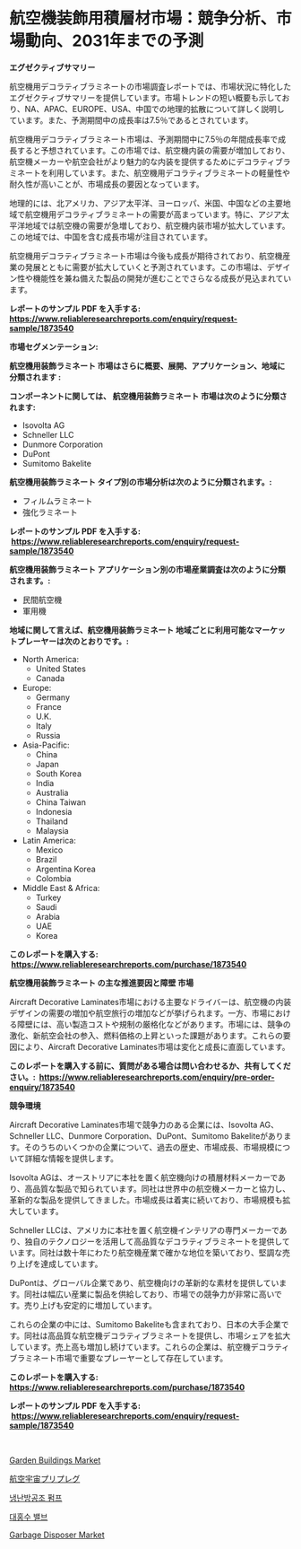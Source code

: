 <p><h1>航空機装飾用積層材市場：競争分析、市場動向、2031年までの予測</h1></p><p><strong>エグゼクティブサマリー</strong></p>
<p><p>航空機用デコラティブラミネートの市場調査レポートでは、市場状況に特化したエグゼクティブサマリーを提供しています。市場トレンドの短い概要も示しており、NA、APAC、EUROPE、USA、中国での地理的拡散について詳しく説明しています。また、予測期間中の成長率は7.5％であるとされています。</p><p>航空機用デコラティブラミネート市場は、予測期間中に7.5％の年間成長率で成長すると予想されています。この市場では、航空機内装の需要が増加しており、航空機メーカーや航空会社がより魅力的な内装を提供するためにデコラティブラミネートを利用しています。また、航空機用デコラティブラミネートの軽量性や耐久性が高いことが、市場成長の要因となっています。</p><p>地理的には、北アメリカ、アジア太平洋、ヨーロッパ、米国、中国などの主要地域で航空機用デコラティブラミネートの需要が高まっています。特に、アジア太平洋地域では航空機の需要が急増しており、航空機内装市場が拡大しています。この地域では、中国を含む成長市場が注目されています。</p><p>航空機用デコラティブラミネート市場は今後も成長が期待されており、航空機産業の発展とともに需要が拡大していくと予測されています。この市場は、デザイン性や機能性を兼ね備えた製品の開発が進むことでさらなる成長が見込まれています。</p></p>
<p><strong>レポートのサンプル PDF を入手する: <a href="https://www.reliableresearchreports.com/enquiry/request-sample/1873540">https://www.reliableresearchreports.com/enquiry/request-sample/1873540</a></strong></p>
<p><strong>市場セグメンテーション:</strong></p>
<p><strong> 航空機用装飾ラミネート 市場はさらに概要、展開、アプリケーション、地域に分類されます :</strong></p>
<p><strong>コンポーネントに関しては、 航空機用装飾ラミネート 市場は次のように分類されます: &nbsp;</strong></p>
<p><ul><li>Isovolta AG</li><li>Schneller LLC</li><li>Dunmore Corporation</li><li>DuPont</li><li>Sumitomo Bakelite</li></ul></p>
<p><strong> 航空機用装飾ラミネート タイプ別の市場分析は次のように分類されます。:</strong></p>
<p><ul><li>フィルムラミネート</li><li>強化ラミネート</li></ul></p>
<p><strong>レポートのサンプル PDF を入手する: &nbsp;<a href="https://www.reliableresearchreports.com/enquiry/request-sample/1873540">https://www.reliableresearchreports.com/enquiry/request-sample/1873540</a></strong></p>
<p><strong> 航空機用装飾ラミネート アプリケーション別の市場産業調査は次のように分類されます。:</strong></p>
<p><ul><li>民間航空機</li><li>軍用機</li></ul></p>
<p><strong>地域に関して言えば、航空機用装飾ラミネート 地域ごとに利用可能なマーケットプレーヤーは次のとおりです。:</strong></p>
<p><ul>
    <li>
        North America:
        <ul>
            <li>United States</li>
            <li>Canada</li>
        </ul>
    </li>
    <li>
        Europe:
        <ul>
            <li>Germany</li>
            <li>France</li>
            <li>U.K.</li>
            <li>Italy</li>
            <li>Russia</li>
        </ul>
    </li>
    <li>
        Asia-Pacific:
        <ul>
            <li>China</li>
            <li>Japan</li>
            <li>South Korea</li>
            <li>India</li>
            <li>Australia</li>
            <li>China Taiwan</li>
            <li>Indonesia</li>
            <li>Thailand</li>
            <li>Malaysia</li>
        </ul>
    </li>
    <li>
        Latin America:
        <ul>
            <li>Mexico</li>
            <li>Brazil</li>
            <li>Argentina Korea</li>
            <li>Colombia</li>
        </ul>
    </li>
    <li>
        Middle East & Africa:
        <ul>
            <li>Turkey</li>
            <li>Saudi</li>
            <li>Arabia</li>
            <li>UAE</li>
            <li>Korea</li>
        </ul>
    </li>
    </ul></p>
<p><strong>このレポートを購入する: &nbsp;<a href="https://www.reliableresearchreports.com/purchase/1873540">https://www.reliableresearchreports.com/purchase/1873540</a></strong></p>
<p><strong>航空機用装飾ラミネート の主な推進要因と障壁 市場</strong></p>
<p><p>Aircraft Decorative Laminates市場における主要なドライバーは、航空機の内装デザインの需要の増加や航空旅行の増加などが挙げられます。一方、市場における障壁には、高い製造コストや規制の厳格化などがあります。市場には、競争の激化、新航空会社の参入、燃料価格の上昇といった課題があります。これらの要因により、Aircraft Decorative Laminates市場は変化と成長に直面しています。</p></p>
<p><strong>このレポートを購入する前に、質問がある場合は問い合わせるか、共有してください。:&nbsp; <a href="https://www.reliableresearchreports.com/enquiry/pre-order-enquiry/1873540">https://www.reliableresearchreports.com/enquiry/pre-order-enquiry/1873540</a></strong></p>
<p><strong>競争環境</strong></p>
<p><p>Aircraft Decorative Laminates市場で競争力のある企業には、Isovolta AG、Schneller LLC、Dunmore Corporation、DuPont、Sumitomo Bakeliteがあります。そのうちのいくつかの企業について、過去の歴史、市場成長、市場規模について詳細な情報を提供します。</p><p>Isovolta AGは、オーストリアに本社を置く航空機向けの積層材料メーカーであり、高品質な製品で知られています。同社は世界中の航空機メーカーと協力し、革新的な製品を提供してきました。市場成長は着実に続いており、市場規模も拡大しています。</p><p>Schneller LLCは、アメリカに本社を置く航空機インテリアの専門メーカーであり、独自のテクノロジーを活用して高品質なデコラティブラミネートを提供しています。同社は数十年にわたり航空機産業で確かな地位を築いており、堅調な売り上げを達成しています。</p><p>DuPontは、グローバル企業であり、航空機向けの革新的な素材を提供しています。同社は幅広い産業に製品を供給しており、市場での競争力が非常に高いです。売り上げも安定的に増加しています。</p><p>これらの企業の中には、Sumitomo Bakeliteも含まれており、日本の大手企業です。同社は高品質な航空機デコラティブラミネートを提供し、市場シェアを拡大しています。売上高も増加し続けています。これらの企業は、航空機デコラティブラミネート市場で重要なプレーヤーとして存在しています。</p></p>
<p><strong>このレポートを購入する: &nbsp; <a href="https://www.reliableresearchreports.com/purchase/1873540">https://www.reliableresearchreports.com/purchase/1873540</a></strong></p>
<p><strong>レポートのサンプル PDF を入手する: &nbsp;<a href="https://www.reliableresearchreports.com/enquiry/request-sample/1873540">https://www.reliableresearchreports.com/enquiry/request-sample/1873540</a></strong><strong></strong></p>
<p>&nbsp;</p>
<p><p><a href="https://github.com/gulaimolin/Market-Research-Report-List-3/blob/main/garden-buildings-market.md">Garden Buildings Market</a></p><p><a href="https://github.com/oqxogxyvqe90775/Market-Research-Report-List-1/blob/main/78768842714.md">航空宇宙プリプレグ</a></p><p><a href="https://github.com/lzrvbyqzftro57/Market-Research-Report-List-1/blob/main/72362212332.md">냉난방공조 펌프</a></p><p><a href="https://github.com/vs019sa3m8x/Market-Research-Report-List-1/blob/main/11126792333.md">대홍수 밸브</a></p><p><a href="https://github.com/RoccoManning/Market-Research-Report-List-4/blob/main/garbage-disposer-market.md">Garbage Disposer Market</a></p></p>